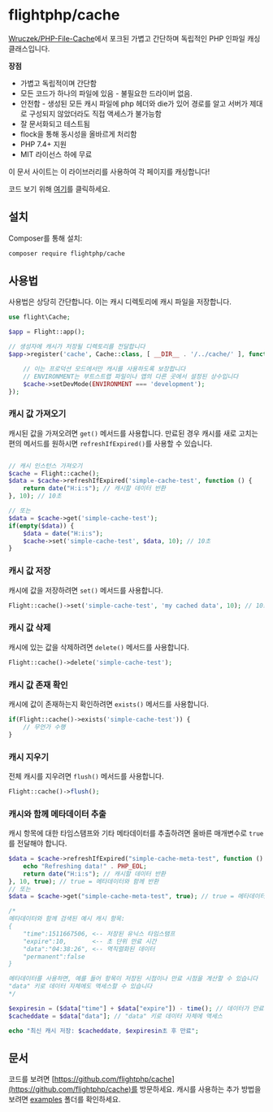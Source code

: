 # flightphp/cache

[Wruczek/PHP-File-Cache](https://github.com/Wruczek/PHP-File-Cache)에서 포크된 가볍고 간단하며 독립적인 PHP 인파일 캐싱 클래스입니다.

**장점** 
- 가볍고 독립적이며 간단함
- 모든 코드가 하나의 파일에 있음 - 불필요한 드라이버 없음.
- 안전함 - 생성된 모든 캐시 파일에 php 헤더와 die가 있어 경로를 알고 서버가 제대로 구성되지 않았더라도 직접 액세스가 불가능함
- 잘 문서화되고 테스트됨
- flock을 통해 동시성을 올바르게 처리함
- PHP 7.4+ 지원
- MIT 라이선스 하에 무료

이 문서 사이트는 이 라이브러리를 사용하여 각 페이지를 캐싱합니다!

코드 보기 위해 [여기](https://github.com/flightphp/cache)를 클릭하세요.

## 설치

Composer를 통해 설치:

```bash
composer require flightphp/cache
```

## 사용법

사용법은 상당히 간단합니다. 이는 캐시 디렉토리에 캐시 파일을 저장합니다.

```php
use flight\Cache;

$app = Flight::app();

// 생성자에 캐시가 저장될 디렉토리를 전달합니다
$app->register('cache', Cache::class, [ __DIR__ . '/../cache/' ], function(Cache $cache) {

	// 이는 프로덕션 모드에서만 캐시를 사용하도록 보장합니다
	// ENVIRONMENT는 부트스트랩 파일이나 앱의 다른 곳에서 설정된 상수입니다
	$cache->setDevMode(ENVIRONMENT === 'development');
});
```

### 캐시 값 가져오기

캐시된 값을 가져오려면 `get()` 메서드를 사용합니다. 만료된 경우 캐시를 새로 고치는 편의 메서드를 원하시면 `refreshIfExpired()`를 사용할 수 있습니다.

```php

// 캐시 인스턴스 가져오기
$cache = Flight::cache();
$data = $cache->refreshIfExpired('simple-cache-test', function () {
    return date("H:i:s"); // 캐시할 데이터 반환
}, 10); // 10초

// 또는
$data = $cache->get('simple-cache-test');
if(empty($data)) {
	$data = date("H:i:s");
	$cache->set('simple-cache-test', $data, 10); // 10초
}
```

### 캐시 값 저장

캐시에 값을 저장하려면 `set()` 메서드를 사용합니다.

```php
Flight::cache()->set('simple-cache-test', 'my cached data', 10); // 10초
```

### 캐시 값 삭제

캐시에 있는 값을 삭제하려면 `delete()` 메서드를 사용합니다.

```php
Flight::cache()->delete('simple-cache-test');
```

### 캐시 값 존재 확인

캐시에 값이 존재하는지 확인하려면 `exists()` 메서드를 사용합니다.

```php
if(Flight::cache()->exists('simple-cache-test')) {
	// 무언가 수행
}
```

### 캐시 지우기
전체 캐시를 지우려면 `flush()` 메서드를 사용합니다.

```php
Flight::cache()->flush();
```

### 캐시와 함께 메타데이터 추출

캐시 항목에 대한 타임스탬프와 기타 메타데이터를 추출하려면 올바른 매개변수로 `true`를 전달해야 합니다.

```php
$data = $cache->refreshIfExpired("simple-cache-meta-test", function () {
    echo "Refreshing data!" . PHP_EOL;
    return date("H:i:s"); // 캐시할 데이터 반환
}, 10, true); // true = 메타데이터와 함께 반환
// 또는
$data = $cache->get("simple-cache-meta-test", true); // true = 메타데이터와 함께 반환

/*
메타데이터와 함께 검색된 예시 캐시 항목:
{
    "time":1511667506, <-- 저장된 유닉스 타임스탬프
    "expire":10,       <-- 초 단위 만료 시간
    "data":"04:38:26", <-- 역직렬화된 데이터
    "permanent":false
}

메타데이터를 사용하면, 예를 들어 항목이 저장된 시점이나 만료 시점을 계산할 수 있습니다
"data" 키로 데이터 자체에도 액세스할 수 있습니다
*/

$expiresin = ($data["time"] + $data["expire"]) - time(); // 데이터가 만료되는 유닉스 타임스탬프를 가져와 현재 타임스탬프를 빼기
$cacheddate = $data["data"]; // "data" 키로 데이터 자체에 액세스

echo "최신 캐시 저장: $cacheddate, $expiresin초 후 만료";
```

## 문서

코드를 보려면 [https://github.com/flightphp/cache](https://github.com/flightphp/cache)를 방문하세요. 캐시를 사용하는 추가 방법을 보려면 [examples](https://github.com/flightphp/cache/tree/master/examples) 폴더를 확인하세요.